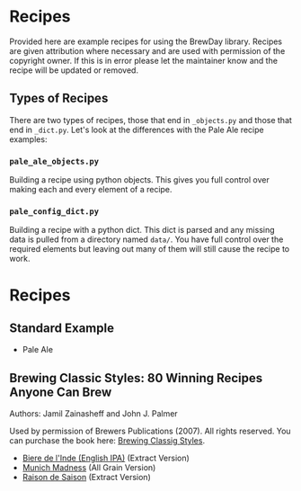 # Recipes

Provided here are example recipes for using the BrewDay library.  Recipes are
given attribution where necessary and are used with permission of the
copyright owner.  If this is in error please let the maintainer know and the
recipe will be updated or removed.

## Types of Recipes

There are two types of recipes, those that end in `_objects.py` and those that
end in `_dict.py`.   Let's look at the differences with the Pale Ale recipe
examples:

### `pale_ale_objects.py`

Building a recipe using python objects.  This gives you full control over
making each and every element of a recipe.

### `pale_config_dict.py`

Building a recipe with a python dict.  This dict is parsed and any missing data
is pulled from a directory named `data/`.  You have full control over the
required elements but leaving out many of them will still cause the recipe to
work.

# Recipes

## Standard Example

- Pale Ale

## Brewing Classic Styles: 80 Winning Recipes Anyone Can Brew

Authors: Jamil Zainasheff and John J. Palmer

Used by permission of Brewers Publications (2007). All rights reserved.
You can purchase the book here: [Brewing Classig Styles](http://www.brewerspublications.com/books/brewing-classic-styles-80-winning-recipes-anyone-can-brew/).

- [Biere de l'Inde (English IPA)](./biere_de_linde_dict.py) (Extract Version)
- [Munich Madness](./munich_madness_dict.py) (All Grain Version)
- [Raison de Saison](./raison_de_saison_dict.py) (Extract Version)

